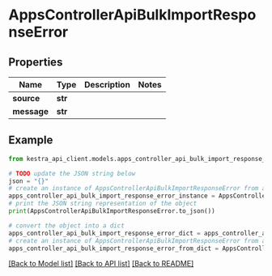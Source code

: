 # AppsControllerApiBulkImportResponseError


## Properties

Name | Type | Description | Notes
------------ | ------------- | ------------- | -------------
**source** | **str** |  | 
**message** | **str** |  | 

## Example

```python
from kestra_api_client.models.apps_controller_api_bulk_import_response_error import AppsControllerApiBulkImportResponseError

# TODO update the JSON string below
json = "{}"
# create an instance of AppsControllerApiBulkImportResponseError from a JSON string
apps_controller_api_bulk_import_response_error_instance = AppsControllerApiBulkImportResponseError.from_json(json)
# print the JSON string representation of the object
print(AppsControllerApiBulkImportResponseError.to_json())

# convert the object into a dict
apps_controller_api_bulk_import_response_error_dict = apps_controller_api_bulk_import_response_error_instance.to_dict()
# create an instance of AppsControllerApiBulkImportResponseError from a dict
apps_controller_api_bulk_import_response_error_from_dict = AppsControllerApiBulkImportResponseError.from_dict(apps_controller_api_bulk_import_response_error_dict)
```
[[Back to Model list]](../README.md#documentation-for-models) [[Back to API list]](../README.md#documentation-for-api-endpoints) [[Back to README]](../README.md)


